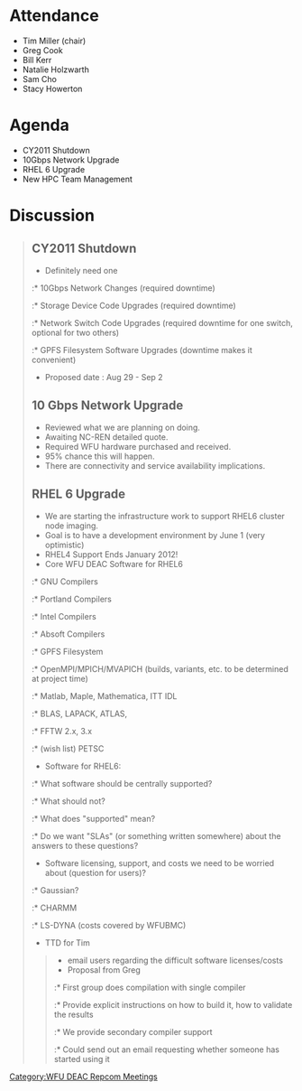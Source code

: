 # Attendance

  - Tim Miller (chair)
  - Greg Cook
  - Bill Kerr
  - Natalie Holzwarth
  - Sam Cho
  - Stacy Howerton

# Agenda

  - CY2011 Shutdown
  - 10Gbps Network Upgrade
  - RHEL 6 Upgrade
  - New HPC Team Management

# Discussion

> ## CY2011 Shutdown
>
>   - Definitely need one
>
> :\* 10Gbps Network Changes (required downtime)
>
> :\* Storage Device Code Upgrades (required downtime)
>
> :\* Network Switch Code Upgrades (required downtime for one switch,
> optional for two others)
>
> :\* GPFS Filesystem Software Upgrades (downtime makes it convenient)
>
>   - Proposed date : Aug 29 - Sep 2
>
> ## 10 Gbps Network Upgrade
>
>   - Reviewed what we are planning on doing.
>   - Awaiting NC-REN detailed quote.
>   - Required WFU hardware purchased and received.
>   - 95% chance this will happen.
>   - There are connectivity and service availability implications.
>
> ## RHEL 6 Upgrade
>
>   - We are starting the infrastructure work to support RHEL6 cluster
>     node imaging.
>   - Goal is to have a development environment by June 1 (very
>     optimistic)
>   - RHEL4 Support Ends January 2012\!
>   - Core WFU DEAC Software for RHEL6
>
> :\* GNU Compilers
>
> :\* Portland Compilers
>
> :\* Intel Compilers
>
> :\* Absoft Compilers
>
> :\* GPFS Filesystem
>
> :\* OpenMPI/MPICH/MVAPICH (builds, variants, etc. to be determined at
> project time)
>
> :\* Matlab, Maple, Mathematica, ITT IDL
>
> :\* BLAS, LAPACK, ATLAS,
>
> :\* FFTW 2.x, 3.x
>
> :\* (wish list) PETSC
>
>   - Software for RHEL6:
>
> :\* What software should be centrally supported?
>
> :\* What should not?
>
> :\* What does "supported" mean?
>
> :\* Do we want "SLAs" (or something written somewhere) about the
> answers to these questions?
>
>   - Software licensing, support, and costs we need to be worried about
>     (question for users)?
>
> :\* Gaussian?
>
> :\* CHARMM
>
> :\* LS-DYNA (costs covered by WFUBMC)
>
>   - TTD for Tim
>
> >   - email users regarding the difficult software licenses/costs
> >   - Proposal from Greg
> >
> > :\* First group does compilation with single compiler
> >
> > :\* Provide explicit instructions on how to build it, how to
> > validate the results
> >
> > :\* We provide secondary compiler support
> >
> > :\* Could send out an email requesting whether someone has started
> > using it

[Category:WFU DEAC Repcom
Meetings](Category:WFU_DEAC_Repcom_Meetings "wikilink")

